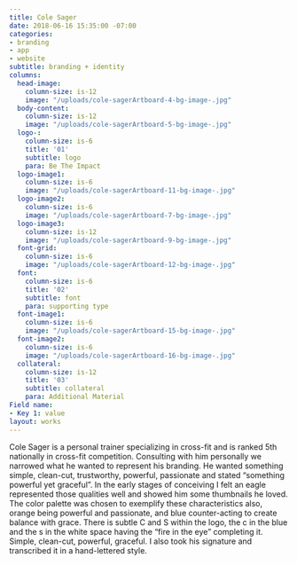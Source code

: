 ```yaml
---
title: Cole Sager
date: 2018-06-16 15:35:00 -07:00
categories:
- branding
- app
- website
subtitle: branding + identity
columns:
  head-image:
    column-size: is-12
    image: "/uploads/cole-sagerArtboard-4-bg-image-.jpg"
  body-content:
    column-size: is-12
    image: "/uploads/cole-sagerArtboard-5-bg-image-.jpg"
  logo-:
    column-size: is-6
    title: '01'
    subtitle: logo
    para: Be The Impact
  logo-image1:
    column-size: is-6
    image: "/uploads/cole-sagerArtboard-11-bg-image-.jpg"
  logo-image2:
    column-size: is-6
    image: "/uploads/cole-sagerArtboard-7-bg-image-.jpg"
  logo-image3:
    column-size: is-12
    image: "/uploads/cole-sagerArtboard-9-bg-image-.jpg"
  font-grid:
    column-size: is-6
    image: "/uploads/cole-sagerArtboard-12-bg-image-.jpg"
  font:
    column-size: is-6
    title: '02'
    subtitle: font
    para: supporting type
  font-image1:
    column-size: is-6
    image: "/uploads/cole-sagerArtboard-15-bg-image-.jpg"
  font-image2:
    column-size: is-6
    image: "/uploads/cole-sagerArtboard-16-bg-image-.jpg"
  collateral:
    column-size: is-12
    title: '03'
    subtitle: collateral
    para: Additional Material
Field name:
- Key 1: value
layout: works
---
```


Cole Sager is a personal trainer specializing in cross-fit and is ranked 5th nationally in cross-fit competition. Consulting with him personally we narrowed what he wanted to represent his branding. He wanted something simple, clean-cut, trustworthy, powerful, passionate and stated “something powerful yet graceful”. In the early stages of conceiving I felt an eagle represented those qualities well and showed him some thumbnails he loved. The color palette was chosen to exemplify these characteristics also, orange being powerful and passionate, and blue counter-acting to create balance with grace. There is subtle C and S within the logo, the c in the blue and the s in the white space having the “fire in the eye” completing it. Simple, clean-cut, powerful, graceful. I also took his signature and transcribed it in a hand-lettered style.